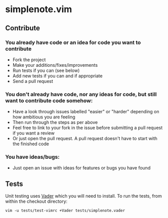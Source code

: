 # simplenote.vim

## Contribute

### You already have code or an idea for code you want to contribute

- Fork the project
- Make your additions/fixes/improvements
- Run tests if you can (see below)
- Add new tests if you can and if appropriate
- Send a pull request

### You don't already have code, nor any ideas for code, but still want to contribute code somehow:

- Have a look through issues labelled "easier" or "harder" depending on how ambitious you are feeling
- Then run through the steps as per above
- Feel free to link to your fork in the issue before submitting a pull request if you want a review
- Or just open the pull request. A pull request doesn't have to start with the finished code

### You have ideas/bugs:

- Just open an issue with ideas for features or bugs you have found

## Tests

Unit testing uses [Vader](https://github.com/junegunn/vader.vim) which you will need to install. To run the tests, from within the checkout directory:

	vim -u tests/test-vimrc +Vader tests/simplenote.vader
